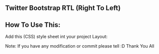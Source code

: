 Twitter Bootstrap RTL (Right To Left)
-------------------------------------


How To Use This:
----------------
Add this (CSS) style sheet int your project Layout:
<link href="bootstrap/bootstrap_rtl.css" rel="stylesheet" type="text/css" />


Note:
If you have any modification or commit please tell :D
Thank You All

